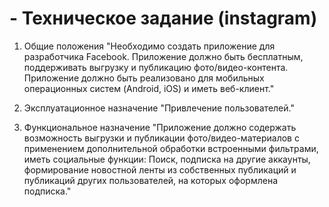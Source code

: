 # - Техническое задание (instagram)

1. Общие положения
"Необходимо создать приложение для разработчика Facebook.
Приложение должно быть бесплатным, поддерживать выгрузку и публикацию фото/видео-контента.
Приложение должно быть реализовано для мобильных операционных систем (Android, iOS) и иметь веб-клиент."

2. Эксплуатационное назначение
"Привлечение пользователей."

3. Функциональное назначение
"Приложение должно содержать возможность выгрузки и публикации фото/видео-материалов с применением дополнительной обработки встроенными фильтрами, иметь социальные функции: Поиск, подписка на другие аккаунты, формирование новостной ленты из собственных публикаций и публикаций других пользователей, на которых оформлена подписка."
